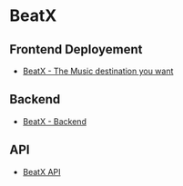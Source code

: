 # BeatX
## Frontend Deployement
- [BeatX - The Music destination you want](https://beetx.netlify.app)
## Backend
- [BeatX - Backend](https://github.com/Vaibhav-sh27/SongApp-Backend)
## API
- [BeatX API](https://song-app-backend.vercel.app)
